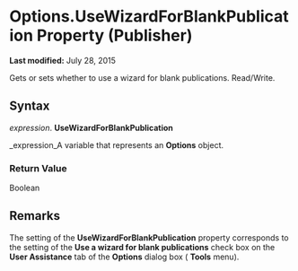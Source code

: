 
# Options.UseWizardForBlankPublication Property (Publisher)

 **Last modified:** July 28, 2015

Gets or sets whether to use a wizard for blank publications. Read/Write.

## Syntax

 _expression_. **UseWizardForBlankPublication**

 _expression_A variable that represents an  **Options** object.


### Return Value

Boolean


## Remarks

The setting of the  **UseWizardForBlankPublication** property corresponds to the setting of the **Use a wizard for blank publications** check box on the **User Assistance** tab of the **Options** dialog box ( **Tools** menu).

